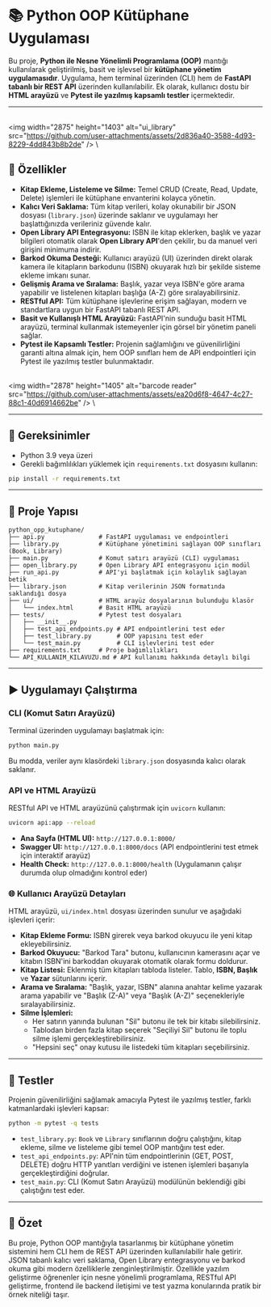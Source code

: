 # 📚 Python OOP Kütüphane Uygulaması

Bu proje, **Python ile Nesne Yönelimli Programlama (OOP)** mantığı kullanılarak geliştirilmiş, basit ve işlevsel bir **kütüphane yönetim uygulamasıdır**. Uygulama, hem terminal üzerinden (CLI) hem de **FastAPI tabanlı bir REST API** üzerinden kullanılabilir. Ek olarak, kullanıcı dostu bir **HTML arayüzü** ve **Pytest ile yazılmış kapsamlı testler** içermektedir.

-----
\
\<img width="2875" height="1403" alt="ui_library" src="https://github.com/user-attachments/assets/2d836a40-3588-4d93-8229-4dd843b8b2de" />
\

## 🚀 Özellikler

  - **Kitap Ekleme, Listeleme ve Silme:** Temel CRUD (Create, Read, Update, Delete) işlemleri ile kütüphane envanterini kolayca yönetin.
  - **Kalıcı Veri Saklama:** Tüm kitap verileri, kolay okunabilir bir JSON dosyası (`library.json`) üzerinde saklanır ve uygulamayı her başlattığınızda verileriniz güvende kalır.
  - **Open Library API Entegrasyonu:** ISBN ile kitap eklerken, başlık ve yazar bilgileri otomatik olarak **Open Library API**'den çekilir, bu da manuel veri girişini minimuma indirir.
  - **Barkod Okuma Desteği:** Kullanıcı arayüzü (UI) üzerinden direkt olarak kamera ile kitapların barkodunu (ISBN) okuyarak hızlı bir şekilde sisteme ekleme imkanı sunar.
  - **Gelişmiş Arama ve Sıralama:** Başlık, yazar veya ISBN'e göre arama yapabilir ve listelenen kitapları başlığa (A-Z) göre sıralayabilirsiniz.
  - **RESTful API:** Tüm kütüphane işlevlerine erişim sağlayan, modern ve standartlara uygun bir FastAPI tabanlı REST API.
  - **Basit ve Kullanışlı HTML Arayüzü:** FastAPI'nin sunduğu basit HTML arayüzü, terminal kullanmak istemeyenler için görsel bir yönetim paneli sağlar.
  - **Pytest ile Kapsamlı Testler:** Projenin sağlamlığını ve güvenilirliğini garanti altına almak için, hem OOP sınıfları hem de API endpointleri için Pytest ile yazılmış testler bulunmaktadır.

\
\<img width="2878" height="1405" alt="barcode reader" src="https://github.com/user-attachments/assets/ea20d6f8-4647-4c27-88c1-40d6914662be" />
\

-----

## 🔧 Gereksinimler

  - Python 3.9 veya üzeri
  - Gerekli bağımlılıkları yüklemek için `requirements.txt` dosyasını kullanın:

<!-- end list -->

```bash
pip install -r requirements.txt
```

-----

## 📂 Proje Yapısı

```
python_opp_kutuphane/
├── api.py               # FastAPI uygulaması ve endpointleri
├── library.py           # Kütüphane yönetimini sağlayan OOP sınıfları (Book, Library)
├── main.py              # Komut satırı arayüzü (CLI) uygulaması
├── open_library.py      # Open Library API entegrasyonu için modül
├── run_api.py           # API'yi başlatmak için kolaylık sağlayan betik
├── library.json         # Kitap verilerinin JSON formatında saklandığı dosya
├── ui/                  # HTML arayüz dosyalarının bulunduğu klasör
│   └── index.html       # Basit HTML arayüzü
├── tests/               # Pytest test dosyaları
│   ├── __init__.py
│   ├── test_api_endpoints.py # API endpointlerini test eder
│   ├── test_library.py       # OOP yapısını test eder
│   └── test_main.py          # CLI işlevlerini test eder
├── requirements.txt     # Proje bağımlılıkları
└── API_KULLANIM_KILAVUZU.md # API kullanımı hakkında detaylı bilgi
```

-----

## ▶️ Uygulamayı Çalıştırma

### CLI (Komut Satırı Arayüzü)

Terminal üzerinden uygulamayı başlatmak için:

```bash
python main.py
```

Bu modda, veriler aynı klasördeki `library.json` dosyasında kalıcı olarak saklanır.

### API ve HTML Arayüzü

RESTful API ve HTML arayüzünü çalıştırmak için `uvicorn` kullanın:

```bash
uvicorn api:app --reload
```

  - **Ana Sayfa (HTML UI):** `http://127.0.0.1:8000/`
  - **Swagger UI:** `http://127.0.0.1:8000/docs` (API endpointlerini test etmek için interaktif arayüz)
  - **Health Check:** `http://127.0.0.1:8000/health` (Uygulamanın çalışır durumda olup olmadığını kontrol eder)

### 🌐 Kullanıcı Arayüzü Detayları

HTML arayüzü, `ui/index.html` dosyası üzerinden sunulur ve aşağıdaki işlevleri içerir:

  - **Kitap Ekleme Formu:** ISBN girerek veya barkod okuyucu ile yeni kitap ekleyebilirsiniz.
  - **Barkod Okuyucu:** "Barkod Tara" butonu, kullanıcının kamerasını açar ve kitabın ISBN'ini barkoddan okuyarak otomatik olarak formu doldurur.
  - **Kitap Listesi:** Eklenmiş tüm kitapları tabloda listeler. Tablo, **ISBN, Başlık** ve **Yazar** sütunlarını içerir.
  - **Arama ve Sıralama:** "Başlık, yazar, ISBN" alanına anahtar kelime yazarak arama yapabilir ve "Başlık (Z-A)" veya "Başlık (A-Z)" seçenekleriyle sıralayabilirsiniz.
  - **Silme İşlemleri:**
      - Her satırın yanında bulunan "Sil" butonu ile tek bir kitabı silebilirsiniz.
      - Tablodan birden fazla kitap seçerek "Seçiliyi Sil" butonu ile toplu silme işlemi gerçekleştirebilirsiniz.
      - "Hepsini seç" onay kutusu ile listedeki tüm kitapları seçebilirsiniz.


-----

## 🧪 Testler

Projenin güvenilirliğini sağlamak amacıyla Pytest ile yazılmış testler, farklı katmanlardaki işlevleri kapsar:

```bash
python -m pytest -q tests
```

  - `test_library.py`: `Book` ve `Library` sınıflarının doğru çalıştığını, kitap ekleme, silme ve listeleme gibi temel OOP mantığını test eder.
  - `test_api_endpoints.py`: API'nin tüm endpointlerinin (GET, POST, DELETE) doğru HTTP yanıtları verdiğini ve istenen işlemleri başarıyla gerçekleştirdiğini doğrular.
  - `test_main.py`: CLI (Komut Satırı Arayüzü) modülünün beklendiği gibi çalıştığını test eder.

-----

## 📖 Özet

Bu proje, Python OOP mantığıyla tasarlanmış bir kütüphane yönetim sistemini hem CLI hem de REST API üzerinden kullanılabilir hale getirir. JSON tabanlı kalıcı veri saklama, Open Library entegrasyonu ve barkod okuma gibi modern özelliklerle zenginleştirilmiştir. Özellikle yazılım geliştirme öğrenenler için nesne yönelimli programlama, RESTful API geliştirme, frontend ile backend iletişimi ve test yazma konularında pratik bir örnek niteliği taşır.
